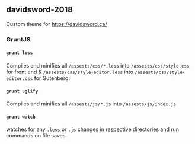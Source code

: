 ## davidsword-2018

Custom theme for https://davidsword.ca/


### GruntJS

#### `grunt less`

Compiles and minifies all `/assests/css/*.less` into `/assests/css/style.css` for front end & `/assests/css/style-editor.less` into `/assests/css/style-editor.css` for Gutenberg.

#### `grunt uglify`

Compiles and minifies all `/assests/js/*.js` into `/assests/js/index.js`

#### `grunt watch`

watches for any `.less` or `.js` changes in respective directories and run commands on file saves.
